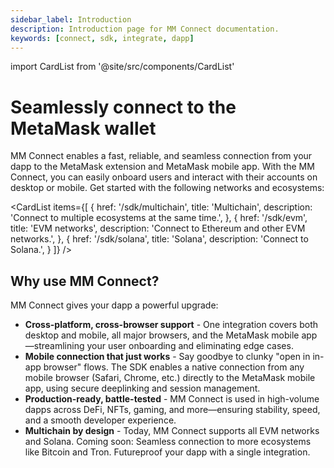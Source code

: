 ```yaml
---
sidebar_label: Introduction
description: Introduction page for MM Connect documentation.
keywords: [connect, sdk, integrate, dapp]
---
```


import CardList from '@site/src/components/CardList'

# Seamlessly connect to the MetaMask wallet

MM Connect enables a fast, reliable, and seamless connection from your dapp to the MetaMask extension and MetaMask mobile app.
With the MM Connect, you can easily onboard users and interact with their accounts on desktop or mobile.
Get started with the following networks and ecosystems:

<CardList
items={[
{
href: '/sdk/multichain',
title: 'Multichain',
description: 'Connect to multiple ecosystems at the same time.',
},
{
href: '/sdk/evm',
title: 'EVM networks',
description: 'Connect to Ethereum and other EVM networks.',
},
{
href: '/sdk/solana',
title: 'Solana',
description: 'Connect to Solana.',
}
]}
/>

## Why use MM Connect?

MM Connect gives your dapp a powerful upgrade:

- **Cross-platform, cross-browser support** - One integration covers both desktop and mobile, all major browsers, and the MetaMask mobile app—streamlining your user onboarding and eliminating edge cases.
- **Mobile connection that just works** - Say goodbye to clunky "open in in-app browser" flows.
  The SDK enables a native connection from any mobile browser (Safari, Chrome, etc.) directly to the MetaMask mobile app, using secure deeplinking and session management.
- **Production-ready, battle-tested** - MM Connect is used in high-volume dapps across DeFi, NFTs, gaming, and more—ensuring stability, speed, and a smooth developer experience.
- **Multichain by design** - Today, MM Connect supports all EVM networks and Solana.
  Coming soon: Seamless connection to more ecosystems like Bitcoin and Tron.
  Futureproof your dapp with a single integration.
